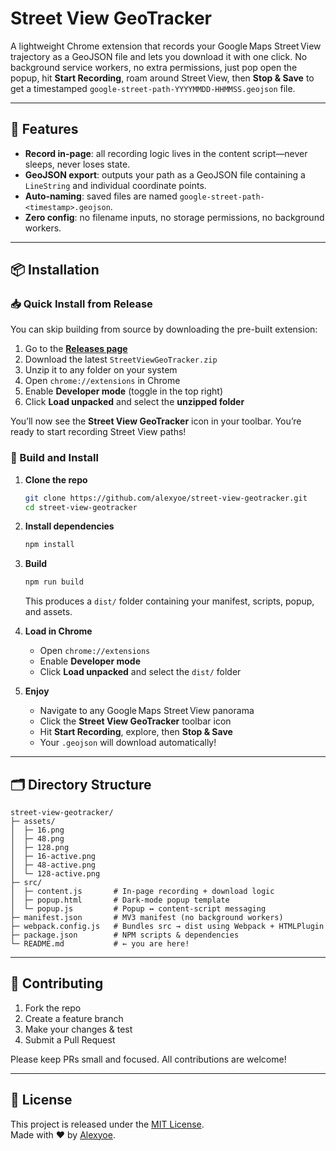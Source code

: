# Street View GeoTracker

A lightweight Chrome extension that records your Google Maps Street View trajectory as a GeoJSON file and lets you download it with one click. No background service workers, no extra permissions, just pop open the popup, hit **Start Recording**, roam around Street View, then **Stop & Save** to get a timestamped `google-street-path-YYYYMMDD-HHMMSS.geojson` file.

---

## 🚀 Features

- **Record in-page**: all recording logic lives in the content script—never sleeps, never loses state.  
- **GeoJSON export**: outputs your path as a GeoJSON file containing a `LineString` and individual coordinate points.  
- **Auto‑naming**: saved files are named `google-street-path-<timestamp>.geojson`.  
- **Zero config**: no filename inputs, no storage permissions, no background workers.  

---

## 📦 Installation

### 📥 Quick Install from Release

You can skip building from source by downloading the pre-built extension:

1. Go to the [**Releases page**](https://github.com/alexyoe/street-view-geotracker/releases)  
2. Download the latest `StreetViewGeoTracker.zip`  
3. Unzip it to any folder on your system  
4. Open `chrome://extensions` in Chrome  
5. Enable **Developer mode** (toggle in the top right)  
6. Click **Load unpacked** and select the **unzipped folder**

You’ll now see the **Street View GeoTracker** icon in your toolbar. You’re ready to start recording Street View paths!

### 👷 Build and Install

1. **Clone the repo**  
   ```bash
   git clone https://github.com/alexyoe/street-view-geotracker.git
   cd street-view-geotracker
   ```

2. **Install dependencies**  
   ```bash
   npm install
   ```

3. **Build**  
   ```bash
   npm run build
   ```
   This produces a `dist/` folder containing your manifest, scripts, popup, and assets.

4. **Load in Chrome**  
   - Open `chrome://extensions`  
   - Enable **Developer mode**  
   - Click **Load unpacked** and select the `dist/` folder  

5. **Enjoy**  
   - Navigate to any Google Maps Street View panorama  
   - Click the **Street View GeoTracker** toolbar icon  
   - Hit **Start Recording**, explore, then **Stop & Save**  
   - Your `.geojson` will download automatically!

---

## 🗂 Directory Structure

```
street-view-geotracker/
├─ assets/
│  ├─ 16.png
│  ├─ 48.png
│  ├─ 128.png
│  ├─ 16-active.png
│  ├─ 48-active.png
│  └─ 128-active.png
├─ src/
│  ├─ content.js       # In-page recording + download logic
│  ├─ popup.html       # Dark-mode popup template
│  └─ popup.js         # Popup ↔ content-script messaging
├─ manifest.json       # MV3 manifest (no background workers)
├─ webpack.config.js   # Bundles src → dist using Webpack + HTMLPlugin
├─ package.json        # NPM scripts & dependencies
└─ README.md           # ← you are here!
```

---

## 🤝 Contributing

1. Fork the repo  
2. Create a feature branch  
3. Make your changes & test  
4. Submit a Pull Request  

Please keep PRs small and focused. All contributions are welcome!

---

## 📜 License

This project is released under the [MIT License](LICENSE).  
Made with ♥ by [Alexyoe](https://github.com/alexyoe).  

